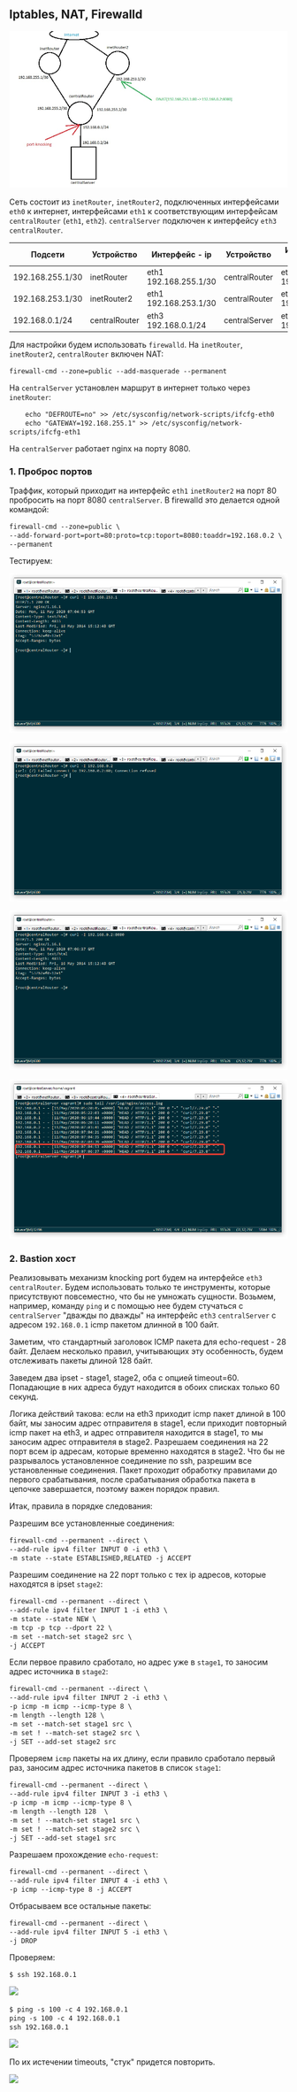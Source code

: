 ## Iptables, NAT, Firewalld

![](pics/schema.jpg)

Сеть состоит из `inetRouter`, `inetRouter2`, подключенных интерфейсами `eth0` к интернет, интерфейсами `eth1` к соответствующим интерфейсам `centralRouter` (`eth1`, `eth2`). `centralServer` подключен к интерфейсу `eth3` `centralRouter`.

|Подсети|Устройство|Интерфейс - ip|Устройство|Интерфейс - ip|
|---|---|---|---|---|
|192.168.255.1/30|inetRouter|eth1 192.168.255.1/30|centralRouter|eth1 192.168.255.2|
|192.168.253.1/30|inetRouter2|eth1 192.168.253.1/30|centralRouter|eth2 192.168.253.2|
|192.168.0.1/24|centralRouter|eth3 192.168.0.1/24|centralServer|eth1 192.168.0.2/24|

Для настройки будем использовать `firewalld`. На `inetRouter`, `inetRouter2`,  `centralRouter` включен NAT:

```
firewall-cmd --zone=public --add-masquerade --permanent
```

На `centralServer` установлен маршрут в интернет только через `inetRouter`:

```
	echo "DEFROUTE=no" >> /etc/sysconfig/network-scripts/ifcfg-eth0
	echo "GATEWAY=192.168.255.1" >> /etc/sysconfig/network-scripts/ifcfg-eth1
``` 


На `centralServer` работает nginx на порту 8080.

### 1. Проброс портов

Траффик, который приходит на интерфейс `eth1` `inetRouter2` на порт 80 пробросить на порт 8080 `centralServer`. В firewalld это делается одной командой:

```
firewall-cmd --zone=public \
--add-forward-port=port=80:proto=tcp:toport=8080:toaddr=192.168.0.2 \
--permanent
```

Тестируем:

![](pics/2020-05-11_12-04-55.png)


![](pics/2020-05-11_12-06-13.png)


![](pics/2020-05-11_12-06-35.png)


![](pics/2020-05-11_12-07-35.png)


### 2. Bastion хост

Реализовывать механизм knocking port будем на интерфейсе `eth3` `centralRouter`. Будем использовать только те инструменты, которые присутствуют повсеместно, что бы не умножать сущности. Возьмем, например, команду `ping`  и с помощью нее будем стучаться с `centralServer` "дважды по дважды" на интерфейс `eth3` `centralServer` с адресом `192.168.0.1` icmp пакетом длинной в 100 байт. 

Заметим, что стандартный заголовок ICMP пакета для echo-request - 28 байт. Делаем несколько правил, учитывающих эту особенность, будем отслеживать пакеты длиной 128 байт.

Заведем два ipset - stage1, stage2, оба с опцией timeout=60. Попадающие в них адреса будут находится в обоих списках только 60 секунд. 

Логика действий такова: если на eth3 приходит icmp пакет длиной в 100 байт, мы заносим адрес отправителя в stage1, если приходит повторный icmp пакет на eth3, и адрес отправителя находится в stage1, то мы заносим адрес отправителя в stage2. Разрешаем соединения на 22 порт всем ip адресам, которые временно находятся в stage2. Что бы не разрывалось установленное соединение по ssh, разрешим все установленные соединения. Пакет проходит обработку правилами до первого срабатывания, после срабатывания обработка пакета в цепочке завершается, поэтому важен порядок правил. 

Итак, правила в порядке следования:

Разрешим все установленные соединения:

```
firewall-cmd --permanent --direct \
--add-rule ipv4 filter INPUT 0 -i eth3 \
-m state --state ESTABLISHED,RELATED -j ACCEPT
```

Разрешим соединение на 22 порт только с тех ip адресов, которые находятся в ipset `stage2`:

```
firewall-cmd --permanent --direct \
--add-rule ipv4 filter INPUT 1 -i eth3 \
-m state --state NEW \
-m tcp -p tcp --dport 22 \
-m set --match-set stage2 src \
-j ACCEPT
```

Если первое правило сработало, но адрес уже в `stage1`, то заносим адрес источника в `stage2`:

```
firewall-cmd --permanent --direct \
--add-rule ipv4 filter INPUT 2 -i eth3 \
-p icmp -m icmp --icmp-type 8 \
-m length --length 128 \
-m set --match-set stage1 src \
-m set ! --match-set stage2 src \
-j SET --add-set stage2 src
```

Проверяем `icmp` пакеты на их длину, если правило сработало первый раз, заносим адрес источника пакетов в список `stage1`:

```
firewall-cmd --permanent --direct \
--add-rule ipv4 filter INPUT 3 -i eth3 \
-p icmp -m icmp --icmp-type 8 \
-m length --length 128  \
-m set ! --match-set stage1 src \
-m set ! --match-set stage2 src \
-j SET --add-set stage1 src
```

Разрешаем прохождение `echo-request`:

```
firewall-cmd --permanent --direct \
--add-rule ipv4 filter INPUT 4 -i eth3 \
-p icmp --icmp-type 8 -j ACCEPT
```

Отбрасываем все остальные пакеты:

```
firewall-cmd --permanent --direct \
--add-rule ipv4 filter INPUT 5 -i eth3 \
-j DROP
```

Проверяем:

```
$ ssh 192.168.0.1
```

![](pic/2020-05-11_12-09-03.png)

```
$ ping -s 100 -c 4 192.168.0.1
ping -s 100 -c 4 192.168.0.1
ssh 192.168.0.1
```
 
![](pic/2020-05-11_12-10-04.png)

По их истечении timeouts, "стук" придется повторить.

![](pic/2020-05-11_12-12-30.png)
